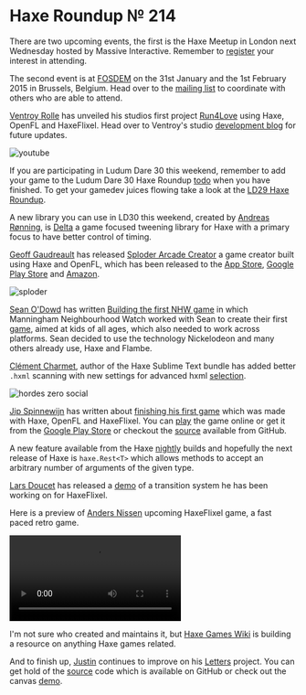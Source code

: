 [_template]: ../templates/roundup.html
[date]: / "2014-08-21 15:08:00"
[modified]: / "2014-08-21 15:08:00"
[“”]: a ""
# Haxe Roundup № 214

There are two upcoming events, the first is the Haxe Meetup in London next Wednesday
hosted by Massive Interactive. Remember to [register][l7] your interest in attending.

The second event is at [FOSDEM][l8] on the 31st January and the 1st February 2015 in
Brussels, Belgium. Head over to the [mailing list][l9] to coordinate with others
who are able to attend.

[Ventroy Rolle][gh1] has unveiled his studios first project [Run4Love][l1] using 
Haxe, OpenFL and HaxeFlixel. Head over to Ventroy's studio [development blog][l2] 
for future updates.

![youtube](yFuyigVitYs)

If you are participating in Ludum Dare 30 this weekend, remember to add your game to the
Ludum Dare 30 Haxe Roundup [todo][l10] when you have finished. To get your
gamedev juices flowing take a look at the [LD29 Haxe Roundup][l12].

A new library you can use in LD30 this weekend, created by [Andreas Rønning][tw2], is
[Delta][l11] a game focused tweening library for Haxe with a primary focus to have
better control of timing.

[Geoff Gaudreault][tw1] has released [Sploder Arcade Creator][l3] a game creator 
built using Haxe and OpenFL, which has been released to the [App Store][l4],
[Google Play Store][l5] and [Amazon][l6].

![sploder](/img/214/sploder.png "Sploder Arcade Game Creator")

[Sean O'Dowd][tw3] has written [Building the first NHW game][l13] in which 
Manningham Neighbourhood Watch worked with Sean to create their first [game][l14], 
aimed at kids of all ages, which also needed to work across platforms. Sean decided 
to use the technology Nickelodeon and many others already use, Haxe and Flambe.

[Clément Charmet][gh2], author of the Haxe Sublime Text bundle has added better
`.hxml` scanning with new settings for advanced hxml [selection][l15].

![hordes zero social](/img/214/hordeszero.png "Hordes Zero made with Haxe and OpenFL by @motiontwin_en")

[Jip Spinnewijn][tw4] has written about [finishing his first game][l16] which was
made with Haxe, OpenFL and HaxeFlixel. You can [play][l17] the game online or get 
it from the [Google Play Store][l18] or checkout the [source][l19] available from
GitHub.

A new feature available from the Haxe [nightly][l20] builds and hopefully the next
release of Haxe is `haxe.Rest<T>` which allows methods to accept an arbitrary number
of arguments of the given type.

[Lars Doucet][tw5] has released a [demo][l21] of a transition system he has been 
working on for HaxeFlixel.

Here is a preview of [Anders Nissen][tw6] upcoming HaxeFlixel game, a fast paced
retro game.

![fast retro](/img/214/fastretro.mp4 "A Fast paced retro game by @andershnissen")

I'm not sure who created and maintains it, but [Haxe Games Wiki][l22] is building
a resource on anything Haxe games related.

And to finish up, [Justin][g+1] continues to improve on his [Letters][l23] project.
You can get hold of the [source][l24] code which is available on GitHub or check 
out the canvas [demo][l25].

[tw1]: https://twitter.com/neurofuzzy "@neurofuzzy"
[tw2]: https://twitter.com/sunjammer "@sunjammer"
[tw3]: https://twitter.com/nicetrysean "@nicetrysean"
[tw4]: https://twitter.com/spipnl "@spipnl"
[tw5]: https://twitter.com/larsiusprime "@larsiusprime"
[tw6]: https://twitter.com/andershnissen "@andershnissen"

[gh1]: https://github.com/kidveno "@kidveno"
[gh2]: https://github.com/clemos "@clemos"
	
[g+1]: https://plus.google.com/u/1/100887585476076589216/posts "+Justin"

[l1]: http://bigvgame.webs.com/run4love "Run4Love"
[l2]: http://bigvgames.tumblr.com/tagged/run4love "BigVGames Development Blog"
[l3]: http://www.sploder.com/ "Sploder Arcade Game Creator"
[l4]: https://itunes.apple.com/us/app/sploder-arcade-creator/id897669842 "Sploder Arcade Game Creator on the iOS App Store"
[l5]: https://play.google.com/store/apps/details?id=com.sploder.arcadecreator "Sploder Arcade Game Creator on the Google Play Store"
[l6]: http://www.amazon.com/gp/product/B00LWFWFVY/ "Sploder Arcade Game Creator on Amazon"
[l7]: https://www.eventbrite.com/e/haxe-meetup-tickets-12618063969 "Massive Interactive Haxe Meetup"
[l8]: https://fosdem.org/2015/ "FOSDEM 2015"
[l9]: https://groups.google.com/forum/#!topic/haxelang/9SQP3oThY7k "Haxe FOSDEM 2015"
[l10]: https://github.com/skial/haxe.io/issues/64 "Ludum Dare 30 Haxe Roundup Todo List"
[l11]: https://github.com/furusystems/delta "Delta Tweening Library on GitHub"
[l12]: http://haxe.io/ld/29/ "The Haxe Ludum Dare 29 Roundup"
[l13]: http://seanodowd.me/building-the-first-nhw-game/ "Building the first NHW game"
[l14]: http://www.nhw.com.au/News---Publications/News/Smart-Watcher-Children-s-Game-Launched "Smart Watcher - Children's Game Launched"
[l15]: https://github.com/clemos/haxe-sublime-bundle#build-selection--discovery "Advanced HXML Selection in the Haxe Sublime Text bundle"
[l16]: http://spip.nl/finished-my-first-game/ "Finished my first game!"
[l17]: http://spip.nl/game-challenge/game-1-shoot-the-targets/ "You are a lonely cannon"
[l18]: https://play.google.com/store/apps/details?id=nl.spip.gamechallenge.game1 "Shoot the Targets!"
[l19]: https://github.com/spipnl/game-challenge/tree/master/game1 "Shoot the Targets! on GitHub"
[l20]: http://builds.haxe.org "Nightly Haxe Builds"
[l21]: http://www.files.fortressofdoors.com/flash/flixel/transitions.html "HaxeFlixel Transitions"
[l22]: http://haxegames.wikia.com/wiki/HaxeGames_Wiki "Haxe Games Wiki"
[l23]: https://plus.google.com/u/1/100887585476076589216/posts/F8H5P6rQThg "Letters project progress on Google+"
[l24]: https://github.com/Justinfront/Letters "Letters on GitHub"
[l25]: https://rawgit.com/Justinfront/Letters/master/web/textPathway.html "Letters Canvas Demo"
